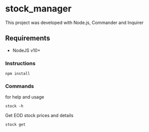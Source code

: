 # stock_manager

This project was developed with Node.js, Commander and Inquirer

## Requirements

- NodeJS v10+

### Instructions
```
npm install
```

### Commands
for help and usage
```
stock -h
```
Get EOD stock prices and details
```
stock get
```
